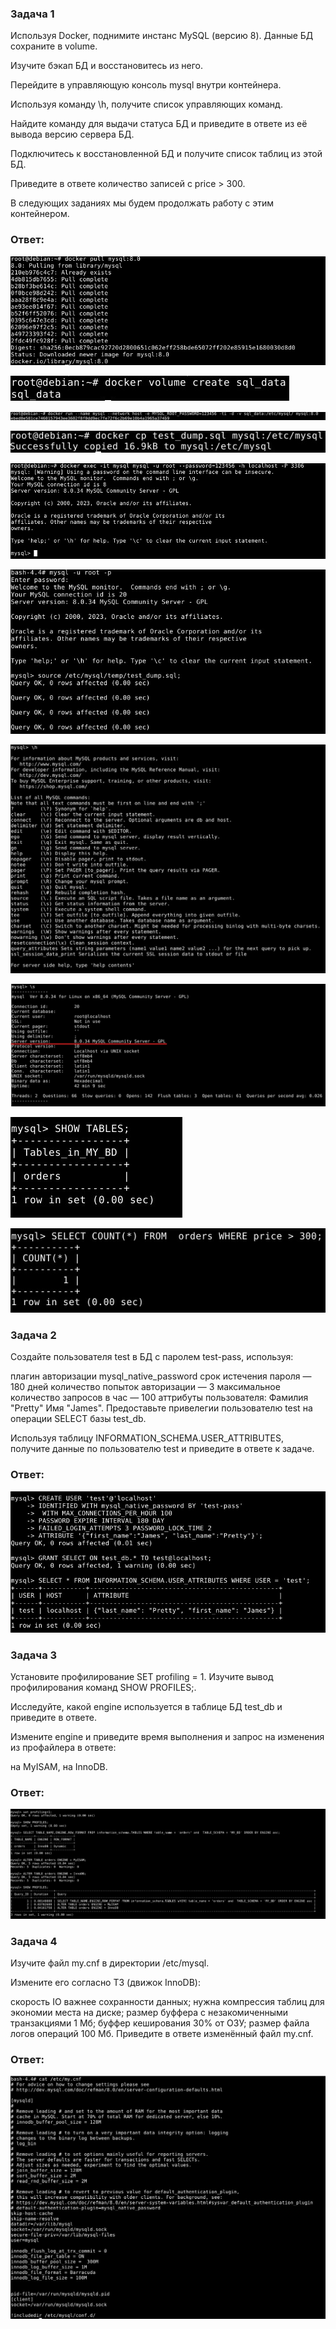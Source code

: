 ### Задача 1
Используя Docker, поднимите инстанс MySQL (версию 8). Данные БД сохраните в volume.

Изучите бэкап БД и восстановитесь из него.

Перейдите в управляющую консоль mysql внутри контейнера.

Используя команду \h, получите список управляющих команд.

Найдите команду для выдачи статуса БД и приведите в ответе из её вывода версию сервера БД.

Подключитесь к восстановленной БД и получите список таблиц из этой БД.

Приведите в ответе количество записей с price > 300.

В следующих заданиях мы будем продолжать работу с этим контейнером.

### Ответ:

![Task1](/lesson06_04/task1_1.jpg "Задание 1")


![Task1](/lesson06_04/task1_2.jpg "Задание 1")


![Task1](/lesson06_04/task1_3.jpg "Задание 1")


![Task1](/lesson06_04/task1_4.jpg "Задание 1")


![Task1](/lesson06_04/task1_5.jpg "Задание 1")


![Task1](/lesson06_04/task1_6.jpg "Задание 1")


![Task1](/lesson06_04/task1_7.jpg "Задание 1")


![Task1](/lesson06_04/task1_8.jpg "Задание 1")


![Task1](/lesson06_04/task1_9.jpg "Задание 1")


![Task1](/lesson06_04/task1_10.jpg "Задание 1")


### Задача 2
Создайте пользователя test в БД c паролем test-pass, используя:

плагин авторизации mysql_native_password
срок истечения пароля — 180 дней
количество попыток авторизации — 3
максимальное количество запросов в час — 100
аттрибуты пользователя:
Фамилия "Pretty"
Имя "James".
Предоставьте привелегии пользователю test на операции SELECT базы test_db.

Используя таблицу INFORMATION_SCHEMA.USER_ATTRIBUTES, получите данные по пользователю test и приведите в ответе к задаче.

### Ответ:

![Task2](/lesson06_04/task2.jpg "Задание 2")

### Задача 3
Установите профилирование SET profiling = 1. Изучите вывод профилирования команд SHOW PROFILES;.

Исследуйте, какой engine используется в таблице БД test_db и приведите в ответе.

Измените engine и приведите время выполнения и запрос на изменения из профайлера в ответе:

на MyISAM,
на InnoDB.

### Ответ:

![Task3](/lesson06_04/task3.jpg "Задание 3")

### Задача 4
Изучите файл my.cnf в директории /etc/mysql.

Измените его согласно ТЗ (движок InnoDB):

скорость IO важнее сохранности данных;
нужна компрессия таблиц для экономии места на диске;
размер буффера с незакомиченными транзакциями 1 Мб;
буффер кеширования 30% от ОЗУ;
размер файла логов операций 100 Мб.
Приведите в ответе изменённый файл my.cnf.

### Ответ:

![Task4](/lesson06_04/task4.jpg "Задание 4")